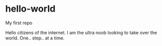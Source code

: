 # hello-world
My first repo

Hello citizens of the internet. 
I am the ultra noob looking to take over the world. 
One.. step.. at a time.

